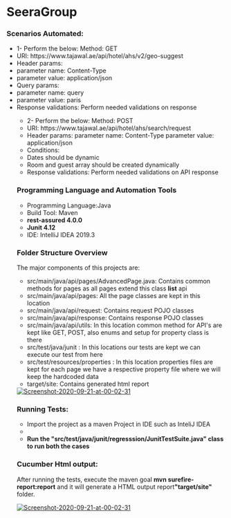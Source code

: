 # SeeraGroup
<h3>Scenarios Automated:</h3>
<ul><li>1- Perform the below: Method: GET</li>
<li>URI: https://www.tajawal.ae/api/hotel/ahs/v2/geo-suggest</li>
  <li>Header params:</li>
   <li>parameter name: Content-Type</li>
   <li>parameter value: application/json</li>
  
  <li>Query params:</li>
   <li>parameter name: query</li>
   <li>parameter value: paris</li>
   
   <li>Response validations: Perform needed validations on response</li>
   
   <ul><li>2- Perform the below: Method: POST</li>
   <li>URI: https://www.tajawal.ae/api/hotel/ahs/search/request</li>
   <li>Header params: parameter name: Content-Type parameter value: application/json</li>
  
  <li>Conditions:</li>
   <li>Dates should be dynamic</li>
   <li>Room and guest array should be created dynamically</li>
   
   <li>Response validations: Perform needed validations on API response</li>
  
</ul>
<h3>Programming Language and Automation Tools</h3>
<ul><li>Programming Language:Java</li>
  <li> Build Tool: Maven</li>
  <li> <b>rest-assured 4.0.0</b></li>
  <li> <b>Junit 4.12</b></li>
  <li> IDE: IntelliJ IDEA 2019.3</li>
</ul>
<h3>Folder Structure Overview</h3>
<p>The major components of this projects are:</p>
   <ul>
  <li>src/main/java/api/pages/AdvancedPage.java: Contains common methods for pages as all pages extend this class <b>list</b> api</li>
  <li>src/main/java/api/pages: All the page classes are kept in this location</li>
  <li>src/main/java/api/request: Contains request POJO classes</li>
  <li>src/main/java/api/response: Contains response POJO classes</li>
  <li>src/main/java/api/utils: In this location common method for API's are kept like GET, POST, also enums and setup for property class is there</li>
  <li>src/test/java/junit : In this locations our tests are kept we can execute our test from here</li>
  <li>src/test/resources/properties : In this location properties files are kept for each page we have a respective property file where we will keep the hardcoded data</li>
  <li>target/site: Contains generated html report</li>
  </ul>
  <a href="https://ibb.co/BLSjZkP"><img src="https://i.ibb.co/NxHpjR3/Project-Structure.png" alt="Screenshot-2020-09-21-at-00-02-31" border="0"></a>
  <h3>Running Tests:</h3>
  
  <ul>
    <li> Import the project as a maven Project in IDE such as InteliJ IDEA</li>
    <li> </li>
 <li><b>Run the "src/test/java/junit/regresssion/JunitTestSuite.java" class to run both the cases</b></li>
  </ul>
  <a href="" alt="Screenshot-2020-09-21-at-00-08-53" border="0"></a>
 <h3> Cucumber Html output:</h3>
 <p> After running the tests, execute the maven goal <b> mvn surefire-report:report</b> and it will generate a HTML output report<b>"target/site"</b> folder.</p>
<a href="https://ibb.co/rywd3tH"><img src="https://i.ibb.co/3hCRvsc/surefire-report.png" alt="Screenshot-2020-09-21-at-00-02-31" border="0"></a>
